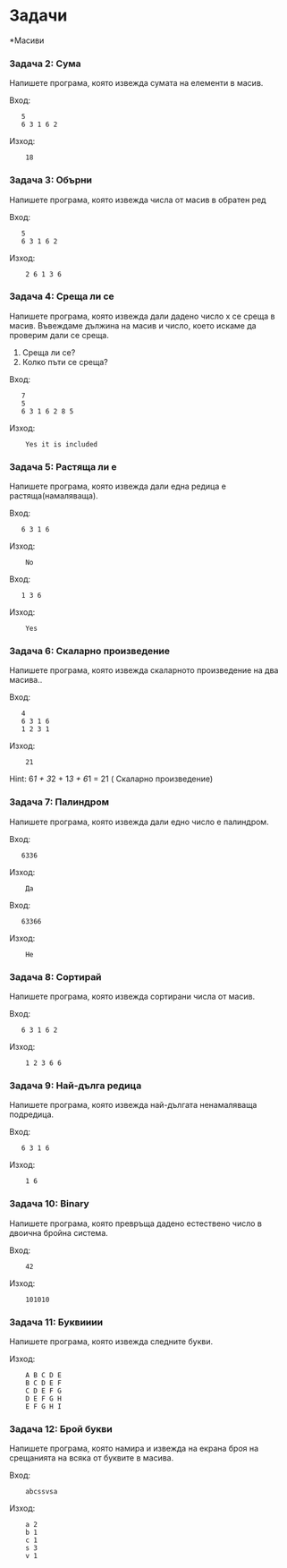 Задачи
=====================


*Масиви

### Задача 2: Сума
Напишете програма, която извежда сумата на елементи в масив.


Вход:
```
   5
   6 3 1 6 2
```

Изход:
```
    18
```    

### Задача 3: Обърни
Напишете програма, която извежда числа от масив в обратен ред


Вход:
```
   5
   6 3 1 6 2
```

Изход:
```
    2 6 1 3 6
```    

### Задача 4: Среща ли се
Напишете програма, която извежда дали дадено число х се среща в масив. Въвеждаме дължина на масив и число, което искаме да проверим дали се среща.
1) Среща ли се?
2) Колко пъти се среща?

Вход:
```
   7
   5
   6 3 1 6 2 8 5
```

Изход:
```
    Yes it is included
```   


### Задача 5: Растяща ли е
Напишете програма, която извежда дали една редица е растяща(намаляваща).


Вход:
```
   6 3 1 6 
```

Изход:
```
    No
```   

Вход:
```
   1 3 6 
```

Изход:
```
    Yes
```  


### Задача 6: Скаларно произведение
Напишете програма, която извежда скаларното произведение на два масива..

Вход:
```
   4
   6 3 1 6
   1 2 3 1
```

Изход:
```
    21
```   

Hint: 6*1 + 3*2 + 1*3 + 6*1 = 21 ( Скаларно произведение)

### Задача 7: Палиндром
Напишете програма, която извежда дали едно число е палиндром.


Вход:
```
   6336
```

Изход:
```
    Да
```   

Вход:
```
   63366
```

Изход:
```
    Не
```   

### Задача 8: Сортирай
Напишете програма, която извежда сортирани числа от масив.


Вход:
```
   6 3 1 6 2
```

Изход:
```
    1 2 3 6 6
```    


### Задача 9: Най-дълга редица
Напишете програма, която извежда най-дългата ненамаляваща подредица.


Вход:
```
   6 3 1 6 
```

Изход:
```
    1 6
```   


### Задача 10: Binary
Напишете програма, която превръща дадено естествено число в двоична бройна система.

Вход:
```
    42
```

Изход:
```
    101010
``` 

### Задача 11: Буквииии
Напишете програма, която извежда следните букви.

Изход:
```
    A B C D E
    B C D E F
    C D E F G
    D E F G H
    E F G H I
```    

### Задача 12: Брой букви
Напишете програма, която намира и извежда на екрана броя на срещанията на всяка от буквите в масива.

Вход:
```
    abcssvsa
```

Изход:
```
    a 2
    b 1
    c 1
    s 3
    v 1
``` 

